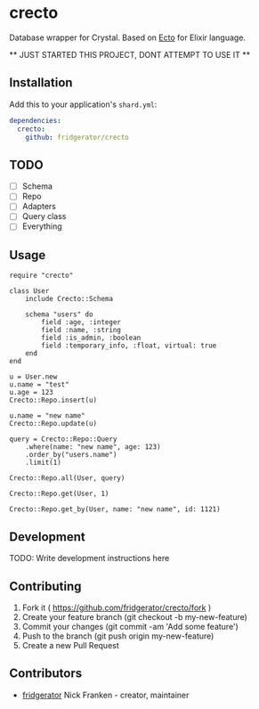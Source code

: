 # crecto

Database wrapper for Crystal.  Based on [Ecto](https://github.com/elixir-ecto/ecto) for Elixir language.

** JUST STARTED THIS PROJECT, DONT ATTEMPT TO USE IT **

## Installation


Add this to your application's `shard.yml`:

```yaml
dependencies:
  crecto:
    github: fridgerator/crecto
```

## TODO

- [ ] Schema
- [ ] Repo
- [ ] Adapters
- [ ] Query class
- [ ] Everything

## Usage

```crystal
require "crecto"

class User
	include Crecto::Schema

	schema "users" do
		field :age, :integer
		field :name, :string
		field :is_admin, :boolean
		field :temporary_info, :float, virtual: true
	end
end

u = User.new
u.name = "test"
u.age = 123
Crecto::Repo.insert(u)

u.name = "new name"
Crecto::Repo.update(u)

query = Crecto::Repo::Query
	.where(name: "new name", age: 123)
	.order_by("users.name")
	.limit(1)
	
Crecto::Repo.all(User, query)

Crecto::Repo.get(User, 1)

Crecto::Repo.get_by(User, name: "new name", id: 1121)
```

## Development

TODO: Write development instructions here

## Contributing

1. Fork it ( https://github.com/fridgerator/crecto/fork )
2. Create your feature branch (git checkout -b my-new-feature)
3. Commit your changes (git commit -am 'Add some feature')
4. Push to the branch (git push origin my-new-feature)
5. Create a new Pull Request

## Contributors

- [fridgerator](https://github.com/fridgerator) Nick Franken - creator, maintainer
